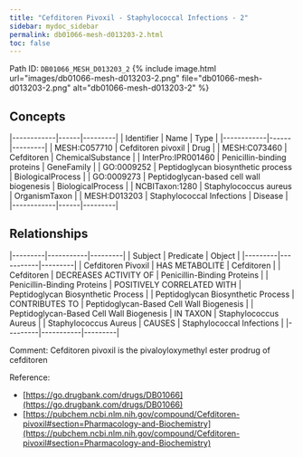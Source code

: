 ```yaml
---
title: "Cefditoren Pivoxil - Staphylococcal Infections - 2"
sidebar: mydoc_sidebar
permalink: db01066-mesh-d013203-2.html
toc: false 
---
```



Path ID: `DB01066_MESH_D013203_2`
{% include image.html url="images/db01066-mesh-d013203-2.png" file="db01066-mesh-d013203-2.png" alt="db01066-mesh-d013203-2" %}

## Concepts

|------------|------|---------|
| Identifier | Name | Type    |
|------------|------|---------|
| MESH:C057710 | Cefditoren pivoxil | Drug |
| MESH:C073460 | Cefditoren | ChemicalSubstance |
| InterPro:IPR001460 | Penicillin-binding proteins | GeneFamily |
| GO:0009252 | Peptidoglycan biosynthetic process | BiologicalProcess |
| GO:0009273 | Peptidoglycan-based cell wall biogenesis | BiologicalProcess |
| NCBITaxon:1280 | Staphylococcus aureus | OrganismTaxon |
| MESH:D013203 | Staphylococcal Infections | Disease |
|------------|------|---------|

## Relationships

|---------|-----------|---------|
| Subject | Predicate | Object  |
|---------|-----------|---------|
| Cefditoren Pivoxil | HAS METABOLITE | Cefditoren |
| Cefditoren | DECREASES ACTIVITY OF | Penicillin-Binding Proteins |
| Penicillin-Binding Proteins | POSITIVELY CORRELATED WITH | Peptidoglycan Biosynthetic Process |
| Peptidoglycan Biosynthetic Process | CONTRIBUTES TO | Peptidoglycan-Based Cell Wall Biogenesis |
| Peptidoglycan-Based Cell Wall Biogenesis | IN TAXON | Staphylococcus Aureus |
| Staphylococcus Aureus | CAUSES | Staphylococcal Infections |
|---------|-----------|---------|

Comment: Cefditoren pivoxil is the pivaloyloxymethyl ester prodrug of cefditoren

Reference: 
  - [https://go.drugbank.com/drugs/DB01066](https://go.drugbank.com/drugs/DB01066)
  - [https://pubchem.ncbi.nlm.nih.gov/compound/Cefditoren-pivoxil#section=Pharmacology-and-Biochemistry](https://pubchem.ncbi.nlm.nih.gov/compound/Cefditoren-pivoxil#section=Pharmacology-and-Biochemistry)
